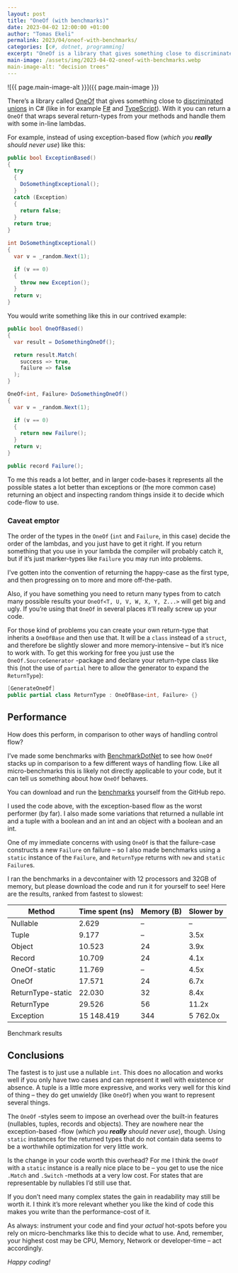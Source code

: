 ```yaml
---
layout: post
title: "OneOf (with benchmarks)"
date: 2023-04-02 12:00:00 +01:00
author: "Tomas Ekeli"
permalink: 2023/04/oneof-with-benchmarks/
categories: [c#, dotnet, programming]
excerpt: "OneOf is a library that gives something close to discriminated unions in C#. How does it perform?"
main-image: /assets/img/2023-04-02-oneof-with-benchmarks.webp
main-image-alt: "decision trees"
---
```


![{{ page.main-image-alt }}]({{ page.main-image }})

There’s a library called [OneOf](https://github.com/mcintyre321/OneOf) that gives something close to [discriminated unions](https://en.wikipedia.org/wiki/Tagged_union) in C# (like in for example [F#](https://fsharpforfunandprofit.com/posts/discriminated-unions/) and [TypeScript](https://www.typescriptlang.org/docs/handbook/unions-and-intersections.html?ref=hackernoon.com#discriminating-unions)). With it you can return a `OneOf` that wraps several return-types from your methods and handle them with some in-line lambdas.

For example, instead of using exception-based flow (_which you **really** should never use_) like this:

```csharp
public bool ExceptionBased()
{
  try
  {
    DoSomethingExceptional();
  }
  catch (Exception)
  {
    return false;
  }
  return true;
}

int DoSomethingExceptional()
{
  var v = _random.Next(1);

  if (v == 0)
  {
    throw new Exception();
  }
  return v;
}
```

You would write something like this in our contrived example:

```csharp
public bool OneOfBased()
{
  var result = DoSomethingOneOf();

  return result.Match(
    success => true,
    failure => false
  );
}

OneOf<int, Failure> DoSomethingOneOf()
{
  var v = _random.Next(1);

  if (v == 0)
  {
    return new Failure();
  }
  return v;
}

public record Failure();
```

To me this reads a lot better, and in larger code-bases it represents all the possible states a lot better than exceptions or (the more common case) returning an object and inspecting random things inside it to decide which code-flow to use.

### Caveat emptor

The order of the types in the `OneOf` (`int` and `Failure`, in this case) decide the order of the lambdas, and you just have to get it right. If you return something that you use in your lambda the compiler will probably catch it, but if it’s just marker-types like `Failure` you may run into problems.

I’ve gotten into the convention of returning the happy-case as the first type, and then progressing on to more and more off-the-path.

Also, if you have something you need to return many types from to catch many possible results your `OneOf<T, U, V, W, X, Y, Z...>` will get big and ugly. If you’re using that `OneOf` in several places it’ll really screw up your code.

For those kind of problems you can create your own return-type that inherits a `OneOfBase` and then use that. It will be a `class` instead of a `struct`, and therefore be slightly slower and more memory-intensive – but it’s nice to work with. To get this working for free you just use the `OneOf.SourceGenerator` -package and declare your return-type class like this (not the use of `partial` here to allow the generator to expand the `ReturnType`):

```csharp
[GenerateOneOf]
public partial class ReturnType : OneOfBase<int, Failure> {}
```

## Performance

How does this perform, in comparison to other ways of handling control flow?

I’ve made some benchmarks with [BenchmarkDotNet](https://github.com/dotnet/BenchmarkDotNet) to see how `OneOf` stacks up in comparison to a few different ways of handling flow. Like all micro-benchmarks this is likely not directly applicable to your code, but it can tell us something about how `OneOf` behaves.

You can download and run the [benchmarks](https://github.com/TomasEkeli/bencmarks-one-of) yourself from the GitHub repo.

I used the code above, with the exception-based flow as the worst performer (by far). I also made some variations that returned a nullable int and a tuple with a boolean and an int and an object with a boolean and an int.

One of my immediate concerns with using `OneOf` is that the failure-case constructs a new `Failure` on failure – so I also made benchmarks using a `static` instance of the `Failure`, and `ReturnType` returns with `new` and `static` `Failure`s.

I ran the benchmarks in a devcontainer with 12 processors and 32GB of memory, but please download the code and run it for yourself to see! Here are the results, ranked from fastest to slowest:

| Method | Time spent (ns) | Memory (B) | Slower by |
| --- | --- | --- | --- |
| Nullable | 2.629 | – | – |
| Tuple | 9.177 | – | 3.5x |
| Object | 10.523 | 24 | 3.9x |
| Record | 10.709 | 24 | 4.1x |
| OneOf-static | 11.769 | – | 4.5x |
| OneOf | 17.571 | 24 | 6.7x |
| ReturnType-static | 22.030 | 32 | 8.4x |
| ReturnType | 29.526 | 56 | 11.2x |
| Exception | 15 148.419 | 344 | 5 762.0x |

Benchmark results

## Conclusions

The fastest is to just use a nullable `int`. This does no allocation and works well if you only have two cases and can represent it well with existence or absence. A tuple is a little more expressive, and works very well for this kind of thing – they do get unwieldy (like `OneOf`) when you want to represent several things.

The `OneOf` -styles seem to impose an overhead over the built-in features (nullables, tuples, records and objects). They are nowhere near the exception-based -flow (_which you **really** should never use_), though. Using `static` instances for the returned types that do not contain data seems to be a worthwhile optimization for very little work.

Is the change in your code worth this overhead? For me I think the `OneOf` with a `static` instance is a really nice place to be – you get to use the nice `.Match` and `.Switch` -methods at a very low cost. For states that are representable by nullables I’d still use that.

If you don’t need many complex states the gain in readability may still be worth it. I think it’s more relevant whether you like the kind of code this makes you write than the performance-cost of it.

As always: instrument your code and find your _actual_ hot-spots before you rely on micro-benchmarks like this to decide what to use. And, remember, your highest cost may be CPU, Memory, Network or developer-time – act accordingly.

_Happy coding!_
